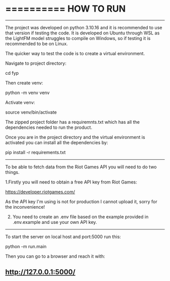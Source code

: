 ==========
HOW TO RUN
==========

-----------------------------------------------------------------
The project was developed on python 3.10.16 and it is recommended
to use that version if testing the code. It is developed on Ubuntu
through WSL as the LightFM model struggles to compile on Windows,
so if testing it is recommended to be on Linux.

The quicker way to test the code is to create a virtual environment.

Navigate to project directory:

cd fyp

Then create venv:

python -m venv venv

Activate venv:

source venv/bin/activate

The zipped project folder has a requiremnts.txt which has all the
dependencies needed to run the product.

Once you are in the project directory and the virtual environment
is activated you can install all the dependencies by:

pip install -r requirements.txt

-----------------------------------------------------------------
To be able to fetch data from the Riot Games API you will need to 
do two things.

1.Firstly you will need to obtain a free API key from Riot Games:

https://developer.riotgames.com/

As the API key I'm using is not for production I cannot upload it,
sorry for the inconvenience!

2. You need to create an .env file based on the example provided in
.env.example and use your own API key.  

-----------------------------------------------------------------
To start the server on local host and port:5000 run this:

python -m run.main

Then you can go to a browser and reach it with:

http://127.0.0.1:5000/
-----------------------------------------------------------------
